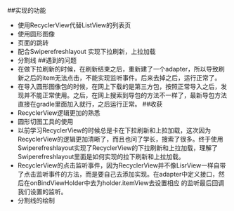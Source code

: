 ##实现的功能
 * 使用RecyclerView代替ListView的列表页
 * 使用圆形图像
 * 页面的跳转
 * 配合Swiperefreshlayout 实现下拉刷新，上拉加载
 * 分割线
##遇到的问题
 * 在做下拉刷新的时候，在刷新结束之后，重新建了一个adapter，所以导致刷新之后的item无法点击，不能实现监听事件。后来去掉之后，运行正常了。
 * 在导入圆形图像包的时候，在网上下载的是第三方包，按照正常导入之后，发现并不能正常使用。之后，在网上搜索到导包的方法不一样了，最新导包方法直接在gradle里面加入就行，之后运行正常。
##收获
 * RecyclerView逻辑更加的熟悉
 * 圆形切图工具的使用
 * 以前学习RecyclerView的时候总是卡在下拉刷新和上拉加载，这次因为RecyclerView的逻辑更加清晰了，而且也问了学长，搜索了很多。终于使用Swiperefreshlayout实现了RecyclerView的下拉刷新和上拉加载，理解了Swiperefreshlayout里面是如何实现的拉下刷新和上拉加载。
 * RecyclerView的点击监听事件，因为RecyclerView并不像LisrView一样自带了点击监听事件的方法，而是要自己去添加实现。在adapter中定义接口，然后在onBindViewHolder中去为holder.itemView去设置相应 
的监听最后回调我们设置的监听。
 * 分割线的绘制